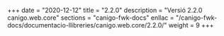 +++
date        = "2020-12-12"
title       = "2.2.0"
description = "Versió 2.2.0 canigo.web.core"
sections    = "canigo-fwk-docs"
enllac		= "/canigo-fwk-docs/documentacio-llibreries/canigo.web.core/2.2.0/"
weight		= 9
+++
